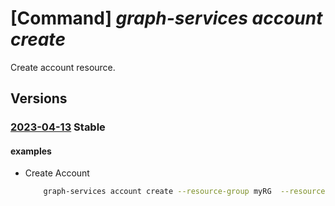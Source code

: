 # [Command] _graph-services account create_

Create account resource.

## Versions

### [2023-04-13](/Resources/mgmt-plane/L3N1YnNjcmlwdGlvbnMve30vcmVzb3VyY2Vncm91cHMve30vcHJvdmlkZXJzL21pY3Jvc29mdC5ncmFwaHNlcnZpY2VzL2FjY291bnRzL3t9/2023-04-13.xml) **Stable**

<!-- mgmt-plane /subscriptions/{}/resourcegroups/{}/providers/microsoft.graphservices/accounts/{} 2023-04-13 -->

#### examples

- Create Account
    ```bash
        graph-services account create --resource-group myRG  --resource-name myGraphAppBilling --subscription mySubscriptionGUID --location global --tags "foo=bar" "baz=qux" --app-id myAppGUID
    ```
